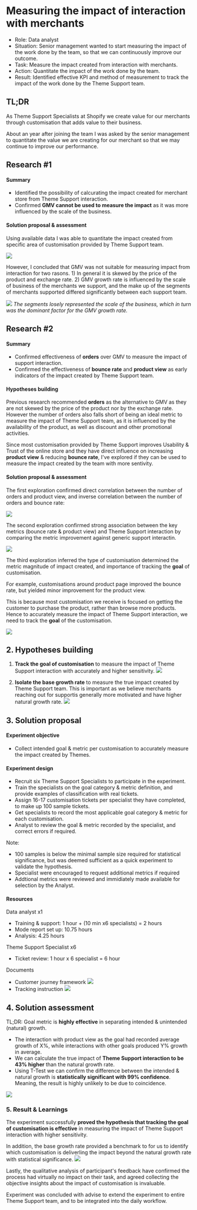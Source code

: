 # Measuring the impact of interaction with merchants

- Role: Data analyst
- Situation: Senior management wanted to start measuring the impact of the work done by the team, so that we can continuously improve our outcome.
- Task: Measure the impact created from interaction with merchants.
- Action: Quantitate the impact of the work done by the team.
- Result: Identified effective KPI and method of measurement to track the impact of the work done by the Theme Support team.


## TL;DR

As Theme Support Specialists at Shopify we create value for our merchants through customisation that adds value to their business.

About an year after joining the team I was asked by the senior management to quantitate the value we are creating for our merchant so that we may continue to improve our performance.

## Research #1 

#### Summary

- Identified the possibility of calcurating the impact created for merchant store from Theme Support interaction. 
- Confirmed **GMV cannot be used to measure the impact** as it was more influenced by the scale of the business.

#### Solution proposal & assessment

Using available data I was able to quantitate the impact created from specific area of customisation provided by Theme Support team.

![](images/service_impact_analysis.png)

However, I concluded that GMV was not suitable for measuring impact from interaction for two rasons. 1) In general it is skewed by the price of the product and exchange rate. 2) GMV growth rate is influenced by the scale of business of the merchants we support, and the make up of the segments of merchants supported differed significantly between each support team.

![](images/segmentation.png)
_The segments losely represented the scale of the business, which in turn was the dominant factor for the GMV growth rate._

## Research #2

#### Summary
- Confirmed effectiveness of **orders** over GMV to measure the impact of support interaction. 
- Confirmed the effectiveness of **bounce rate** and **product view** as early indicators of the impact created by Theme Support team.

#### Hypotheses building
Previous research recommended **orders** as the alternative to GMV as they are not skewed by the price of the product nor by the exchange rate. However the number of orders also falls short of being an ideal metric to measure the impact of Theme Support team, as it is influenced by the availability of the product, as well as discount and other promotional activities.

Since most customisation provided by Theme Support improves Usability & Trust of the online store and they have direct influence on increasing **product view** & reducing **bounce rate**, I've explored if they can be used to measure the impact created by the team with more sentivity.

#### Solution proposal & assessment
The first exploration confirmed direct correlation between the number of orders and product view, and inverse correlation between the number of orders and bounce rate:

![](images/correlation.png)

The second exploration confirmed strong association between the key metrics (bounce rate & product view) and Theme Support interaction by comparing the metric improvement against generic support interactin.

![](images/service_impact_compare.png)

The third exploration inferred the type of customisation determined the metric magnitude of impact created, and importance of tracking the **goal** of customisation.

For example, customisations around product page improved the bounce rate, but yielded minor improvement for the product view.

This is because most customisation we receive is focused on getting the customer to purchase the product, rather than browse more products. Hence to accurately measure the impact of Theme Support interaction, we need to track the **goal** of the customisation.

![](images/service_impact_differ.png)


## 2. Hypotheses building

1. **Track the goal of customisation** to measure the impact of Theme Support interaction with accurately and higher sensitivity.
![](images/goal_tracking.png)

1. **Isolate the base growth rate** to measure the true impact created by Theme Support team. This is important as we believe merchants reaching out for supportis generally more motivated and have higher natural growth rate.
![](images/base_growth_isolation.png)

## 3. Solution proposal

#### Experiment objective
- Collect intended goal & metric per customisation to accurately measure the impact created by Themes.

#### Experiment design
- Recruit six Theme Support Specialists to participate in the experiment.
- Train the specialists on the goal category & metric definition, and provide examples of classification with real tickets.
- Assign 16-17 customisation tickets per specialist they have completed, to make up 100 sample tickets.
- Get specialists to record the most applicable goal category & metric for each customisation.
- Analyst to review the goal & metric recorded by the specialist, and correct errors if required.

Note:
- 100 samples is below the minimal sample size required for statistical significance, but was deemed sufficient as a quick experiment to validate the hypothesis.
- Specialist were encouraged to request additional metrics if required
- Addtional metrics were reviewed and immidiately made available for selection by the Analyst.

#### Resources

Data analyst x1
- Training & support: 1 hour + (10 min x6 specialists) = 2 hours
- Mode report set up: 10.75 hours
- Analysis: 4.25 hours

Theme Support Specialist x6
- Ticket review: 1 hour x 6 specialist = 6 hour

Documents
- Customer journey framework
![](images/customer_journey_framework.png)
- Tracking instruction
![](images/goal_tracking_instruction.png)


## 4. Solution assessment
TL;DR: Goal metric is **highly effective** in separating intended & unintended (natural) growth.

- The interaction with product view as the goal had recorded average growth of X%, while interactions with other goals produced Y% growth in average. 
- We can calculate the true impact of **Theme Support interaction to be 43% higher** than the natural growth rate.
- Using T-Test we can confirm the difference between the intended & natural growth is **statistically significant with 99% confidence**. Meaning, the result is highly unlikely to be due to coincidence.

![](images/goal_tracking_results.png)


### 5. Result & Learnings

The experiment successfully **proved the hypothesis that tracking the goal of customisation is effective** in measuring the impact of Theme Support interaction with higher sensitivity.

In addition, the base growth rate provided a benchmark to for us to identify  which customisation is deliverling the impact beyond the natural growth rate with statistical significance.
![](images/goal_tracking_application.png)

Lastly, the qualitative analysis of participant's feedback have confirmed the process had virtually no impact on their task, and agreed collecting the objective insights about the impact of customisation is invaluable.

Experiment was concluded with advise to extend the experiment to entire Theme Support team, and to be integrated into the daily workflow.

